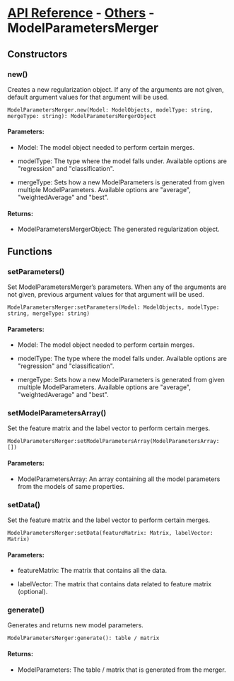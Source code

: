 # [API Reference](../../API.md) - [Others](../Others.md) - ModelParametersMerger

## Constructors

### new()

Creates a new regularization object. If any of the arguments are not given, default argument values for that argument will be used.

```
ModelParametersMerger.new(Model: ModelObjects, modelType: string, mergeType: string): ModelParametersMergerObject
```

#### Parameters:

* Model: The model object needed to perform certain merges.

* modelType: The type where the model falls under. Available options are "regression" and "classification".

* mergeType: Sets how a new ModelParameters is generated from given multiple ModelParameters. Available options are "average", "weightedAverage" and "best".

#### Returns:

* ModelParametersMergerObject: The generated regularization object.

## Functions

### setParameters()

Set ModelParametersMerger’s parameters. When any of the arguments are not given, previous argument values for that argument will be used.

```
ModelParametersMerger:setParameters(Model: ModelObjects, modelType: string, mergeType: string)
```

#### Parameters:

* Model: The model object needed to perform certain merges.

* modelType: The type where the model falls under. Available options are "regression" and "classification".

* mergeType: Sets how a new ModelParameters is generated from given multiple ModelParameters. Available options are "average", "weightedAverage" and "best".

### setModelParametersArray()

Set the feature matrix and the label vector to perform certain merges.

```
ModelParametersMerger:setModelParametersArray(ModelParametersArray: [])
```

#### Parameters:

* ModelParametersArray: An array containing all the model parameters from the models of same properties.

### setData()

Set the feature matrix and the label vector to perform certain merges.

```
ModelParametersMerger:setData(featureMatrix: Matrix, labelVector: Matrix)
```

#### Parameters:

* featureMatrix: The matrix that contains all the data.

* labelVector: The matrix that contains data related to feature matrix (optional).

### generate()

Generates and returns new model parameters.

```
ModelParametersMerger:generate(): table / matrix
```

#### Returns:

* ModelParameters: The table / matrix that is generated from the merger.
